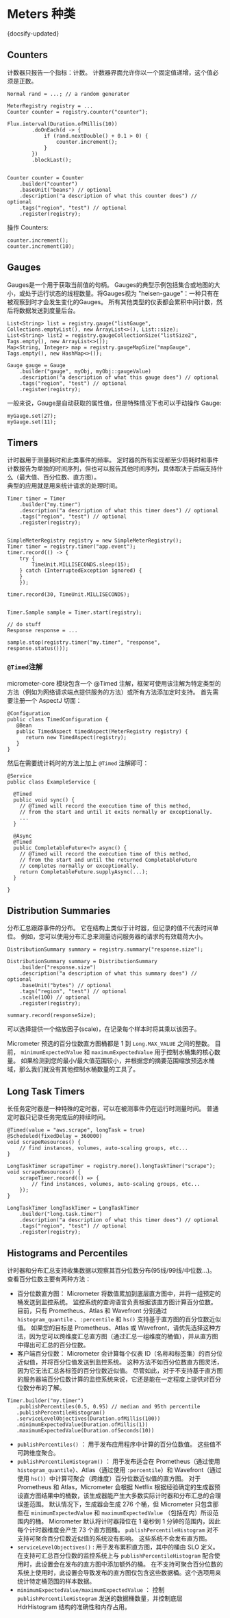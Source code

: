 # Meters 种类
{docsify-updated}

## Counters
计数器只报告一个指标：计数。 计数器界面允许你以一个固定值递增，这个值必须是正数。

```
Normal rand = ...; // a random generator

MeterRegistry registry = ...
Counter counter = registry.counter("counter");

Flux.interval(Duration.ofMillis(10))
        .doOnEach(d -> {
            if (rand.nextDouble() + 0.1 > 0) {
                counter.increment();
            }
        })
        .blockLast();


Counter counter = Counter
    .builder("counter")
    .baseUnit("beans") // optional
    .description("a description of what this counter does") // optional
    .tags("region", "test") // optional
    .register(registry);
```

操作 Counters:
```
counter.increment();
counter.increment(10);
```

## Gauges
Gauges是一个用于获取当前值的句柄。 Gauges的典型示例包括集合或地图的大小，或处于运行状态的线程数量。将Gauges视为 "heisen-gauge"：一种只有在被观察到时才会发生变化的Gauges。 所有其他类型的仪表都会累积中间计数，然后将数据发送到度量后台。
```
List<String> list = registry.gauge("listGauge", Collections.emptyList(), new ArrayList<>(), List::size);
List<String> list2 = registry.gaugeCollectionSize("listSize2", Tags.empty(), new ArrayList<>());
Map<String, Integer> map = registry.gaugeMapSize("mapGauge", Tags.empty(), new HashMap<>());

Gauge gauge = Gauge
    .builder("gauge", myObj, myObj::gaugeValue)
    .description("a description of what this gauge does") // optional
    .tags("region", "test") // optional
    .register(registry);
```

一般来说，Gauge是自动获取的属性值，但是特殊情况下也可以手动操作 Gauge:
```
myGauge.set(27);
myGauge.set(11);
```

## Timers
计时器用于测量耗时和此类事件的频率。 定时器的所有实现都至少将耗时和事件计数报告为单独的时间序列，但也可以报告其他时间序列，具体取决于后端支持什么（最大值、百分位数、直方图）。   
典型的应用就是用来统计请求的处理时间。
```
Timer timer = Timer
    .builder("my.timer")
    .description("a description of what this timer does") // optional
    .tags("region", "test") // optional
    .register(registry);


SimpleMeterRegistry registry = new SimpleMeterRegistry();
Timer timer = registry.timer("app.event");
timer.record(() -> {
    try {
        TimeUnit.MILLISECONDS.sleep(15);
    } catch (InterruptedException ignored) {
    }
    });

timer.record(30, TimeUnit.MILLISECONDS);


Timer.Sample sample = Timer.start(registry);

// do stuff
Response response = ...

sample.stop(registry.timer("my.timer", "response", response.status()));
```

### `@Timed`注解
micrometer-core 模块包含一个 @Timed 注解，框架可使用该注解为特定类型的方法（例如为网络请求端点提供服务的方法）或所有方法添加定时支持。
首先需要注册一个 AspectJ 切面：
```
@Configuration
public class TimedConfiguration {
   @Bean
   public TimedAspect timedAspect(MeterRegistry registry) {
      return new TimedAspect(registry);
   }
}
```

然后在需要统计耗时的方法上加上 `@Timed` 注解即可：
```
@Service
public class ExampleService {

  @Timed
  public void sync() {
    // @Timed will record the execution time of this method,
    // from the start and until it exits normally or exceptionally.
    ...
  }

  @Async
  @Timed
  public CompletableFuture<?> async() {
    // @Timed will record the execution time of this method,
    // from the start and until the returned CompletableFuture
    // completes normally or exceptionally.
    return CompletableFuture.supplyAsync(...);
  }

}
```

## Distribution Summaries
分布汇总跟踪事件的分布。 它在结构上类似于计时器，但记录的值不代表时间单位。 例如，您可以使用分布汇总来测量访问服务器的请求的有效载荷大小。

```
DistributionSummary summary = registry.summary("response.size");

DistributionSummary summary = DistributionSummary
    .builder("response.size")
    .description("a description of what this summary does") // optional
    .baseUnit("bytes") // optional
    .tags("region", "test") // optional
    .scale(100) // optional
    .register(registry);

summary.record(responseSize);
```

可以选择提供一个缩放因子(scale)，在记录每个样本时将其乘以该因子。

Micrometer 预选的百分位数直方图桶都是 1 到 `Long.MAX_VALUE` 之间的整数。 目前， `minimumExpectedValue` 和 `maximumExpectedValue` 用于控制水桶集的核心数量。 如果检测到您的最小/最大值范围较小，并根据您的摘要范围缩放预选水桶域，那么我们就没有其他控制水桶数量的工具了。

## Long Task Timers
长任务定时器是一种特殊的定时器，可以在被测事件仍在运行时测量时间。 普通定时器只记录任务完成后的持续时间。
```
@Timed(value = "aws.scrape", longTask = true)
@Scheduled(fixedDelay = 360000)
void scrapeResources() {
    // find instances, volumes, auto-scaling groups, etc...
}

LongTaskTimer scrapeTimer = registry.more().longTaskTimer("scrape");
void scrapeResources() {
    scrapeTimer.record(() => {
        // find instances, volumes, auto-scaling groups, etc...
    });
}

LongTaskTimer longTaskTimer = LongTaskTimer
    .builder("long.task.timer")
    .description("a description of what this timer does") // optional
    .tags("region", "test") // optional
    .register(registry);
```
## Histograms and Percentiles
计时器和分布汇总支持收集数据以观察其百分位数分布(95线/99线/中位数...)。 查看百分位数主要有两种方法：
+ 百分位数直方图： Micrometer 将数值累加到底层直方图中，并将一组预定的桶发送到监控系统。 监控系统的查询语言负责根据该直方图计算百分位数。 目前，只有 Prometheus、Atlas 和 Wavefront 分别通过 `histogram_quantile` 、`:percentile` 和 `hs()` 支持基于直方图的百分位数近似值。 如果您的目标是 Prometheus、Atlas 或 Wavefront，请优先选择这种方法，因为您可以跨维度汇总直方图（通过汇总一组维度的桶值），并从直方图中得出可汇总的百分位数。
+ 客户端百分位数： Micrometer 会计算每个仪表 ID（名称和标签集）的百分位近似值，并将百分位值发送到监控系统。 这种方法不如百分位数直方图灵活，因为它无法汇总各标签的百分位数近似值。 尽管如此，对于不支持基于直方图的服务器端百分位数计算的监控系统来说，它还是能在一定程度上提供对百分位数分布的了解。

```
Timer.builder("my.timer")
   .publishPercentiles(0.5, 0.95) // median and 95th percentile
   .publishPercentileHistogram()
   .serviceLevelObjectives(Duration.ofMillis(100))
   .minimumExpectedValue(Duration.ofMillis(1))
   .maximumExpectedValue(Duration.ofSeconds(10))
```
+ `publishPercentiles()` ： 用于发布应用程序中计算的百分位数值。 这些值不可跨维度聚合。
+ `publishPercentileHistogram()` ： 用于发布适合在 Prometheus（通过使用 `histogram_quantile`）、Atlas（通过使用 `:percentile`）和 Wavefront（通过使用 `hs()`）中计算可聚合（跨维度）百分位数近似值的直方图。 对于 Prometheus 和 Atlas，Micrometer 会根据 Netflix 根据经验确定的生成器预设直方图结果中的桶数，该生成器能产生大多数实际计时器和分布汇总的合理误差范围。 默认情况下，生成器会生成 276 个桶，但 Micrometer 只包含那些在 `minimumExpectedValue` 和 `maximumExpectedValue` （包括在内）所设范围内的桶。 Micrometer 默认将计时器箝位在 1 毫秒到 1 分钟的范围内，因此每个计时器维度会产生 73 个直方图桶。 `publishPercentileHistogram` 对不支持可聚合百分位数近似值的系统没有影响。 这些系统不会发布直方图。
+ `serviceLevelObjectives()` : 用于发布累积直方图，其中的桶由 SLO 定义。 在支持可汇总百分位数的监控系统上与 `publishPercentileHistogram` 配合使用时，此设置会在发布的直方图中添加额外的桶。 在不支持可聚合百分位数的系统上使用时，此设置会导致发布的直方图仅包含这些数据桶。这个选项用来统计特定桶范围的样本数据。
+ `minimumExpectedValue/maximumExpectedValue` ： 控制 `publishPercentileHistogram` 发送的数据桶数量，并控制底层 HdrHistogram 结构的准确性和内存占用。



